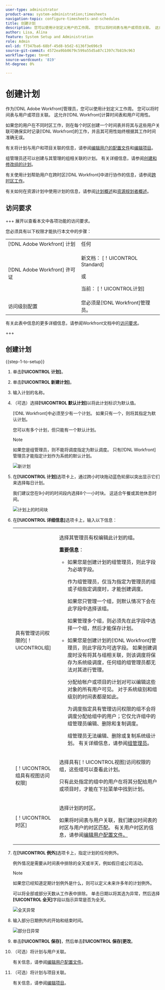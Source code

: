 ```yaml
---
user-type: administrator
product-area: system-administration;timesheets
navigation-topic: configure-timesheets-and-schedules
title: 创建计划
description: 您可以使用计划定义用户的工作周。 您可以将时间表与用户或项目关联。 这允许 [!DNL Workfront] 计算时间表和用户可用性。
author: Lisa, Alina
feature: System Setup and Administration
role: Admin
exl-id: f7347ba6-68bf-45d8-b5d2-6136f3e696c9
source-git-commit: 4572ea9bb0679c599a55d5a87c1397c7b819c963
workflow-type: tm+mt
source-wordcount: '819'
ht-degree: 0%

---
```


# 创建计划

<!--Audited: 01/2024-->

<!--DON'T DELETE, DRAFT OR HIDE THIS ARTICLE. IT IS LINKED TO THE PRODUCT, THROUGH THE CONTEXT SENSITIVE HELP LINKS. 
Linked to Editing Users, Editing Projects, Creating and managing groups
-->

作为[!DNL Adobe Workfront]管理员，您可以使用计划定义工作周。 您可以将时间表与用户或项目关联。 这允许[!DNL Workfront]计算时间表和用户可用性。

如果您的用户在不同时区工作，则在每个时区创建一个时间表并将其与这些用户关联可确保实时记录[!DNL Workfront]的工作，并且其可用性始终根据其工作时间准确无误。

有关将计划与用户和项目关联的信息，请参阅[编辑用户的配置文件](../../../administration-and-setup/add-users/create-and-manage-users/edit-a-users-profile.md)和[编辑项目](../../../manage-work/projects/manage-projects/edit-projects.md)。

组管理员还可以创建与其管理的组相关联的计划。 有关详细信息，请参阅[创建和修改组的计划](../../../administration-and-setup/manage-groups/work-with-group-objects/create-and-modify-a-groups-schedules.md)。

有关使用计划帮助用户在跨时区[!DNL Workfront]中进行协作的信息，请参阅[跨时区工作](../../../workfront-basics/tips-tricks-and-troubleshooting/working-across-timezones.md)。

有关如何在资源计划中使用计划的信息，请参阅[计划概述](/help/quicksilver/administration-and-setup/set-up-workfront/configure-timesheets-schedules/schedules-overview.md)和[资源规划者概述](/help/quicksilver/resource-mgmt/resource-planning/get-started-resource-planner.md)。

## 访问要求

+++ 展开以查看本文中各项功能的访问要求。

您必须具有以下权限才能执行本文中的步骤：

<table style="table-layout:auto"> 
 <col> 
 <col> 
 <tbody> 
  <tr> 
   <td role="rowheader">[!DNL Adobe Workfront] 计划</td> 
   <td>任何</td> 
  </tr> 
  <tr> 
   <td role="rowheader">[!DNL Adobe Workfront] 许可证</td> 
   <td><p>新文档： [！UICONTROL Standard]</p>
       <p>或</p>
       <p>当前： [！UICONTROL计划]</p></td>
  </tr> 
  <tr> 
   <td role="rowheader">访问级别配置</td> 
   <td>您必须是[!DNL Workfront]管理员。 </td> 
  </tr> 
 </tbody> 
</table>

有关此表中信息的更多详细信息，请参阅Workfront文档中的[访问要求](/help/quicksilver/administration-and-setup/add-users/access-levels-and-object-permissions/access-level-requirements-in-documentation.md)。

+++

## 创建计划

{{step-1-to-setup}}

1. 单击&#x200B;**[!UICONTROL 计划]**。
1. 单击&#x200B;**[!UICONTROL 新建计划]**。
1. 输入计划的名称。
1. （可选）选择&#x200B;**[!UICONTROL 默认计划]**&#x200B;以将此计划标识为默认值。

   [!DNL Workfront]中必须至少有一个计划。 如果只有一个，则将其指定为默认计划。

   您可以有多个计划，但只能有一个默认计划。

   >[!NOTE]
   >
   >如果您是组管理员，则不能将调度指定为默认调度。 只有[!DNL Workfront]管理员才能指定计划作为系统的默认计划。

   ![新计划](assets/new-schedule.png)

1. 在&#x200B;**[!UICONTROL 计划]**&#x200B;选项卡上，通过跨小时块拖动蓝色轮廓以突出显示它们来选择每日计划。

   我们建议您在9小时的时间段内选择8个一小时块。 这适合午餐或其他休息时间。

   ![计划上的时间块](assets/new-schedule-with-exceptions.png)

1. 在&#x200B;**[!UICONTROL 详细信息]**&#x200B;选项卡上，输入以下信息：

   <table style="table-layout:auto">
    <tr>
     <td>具有管理访问权限的[！UICONTROL组]</td>
     <td><p>选择其管理员有权编辑此计划的组。</p>
     <p><b>重要信息</b>：</p>
      <ul>
       <li>
       <p>如果您是创建计划的组管理员，则此字段为必填字段。</p>
       <p>作为组管理员，仅当为指定为管理员的组或子组指定调度时，才能创建调度。</p>
       <p>如果您只管理一个组，则默认情况下会在此字段中选择该组。</p>
       <p>如果管理多个组，则必须先在此字段中选择一个组，然后才能保存计划。</p></li>
       <li>如果您是创建计划的[!DNL Workfront]管理员，则此字段为可选字段。 如果创建调度时没有将其与组相关联，则该调度将保存为系统级调度，任何组的组管理员都无法对其进行管理。
       <p>分配给帐户或项目的计划对可以编辑这些对象的所有用户可见。 对于系统级别和组级别的时间表都是如此。</p>
       </li>
       <p>为调度指定具有管理访问权限的组不会将调度分配给组中的用户；它仅允许组中的组管理员编辑、删除和复制调度。</p>
       <p>组管理员无法编辑、删除或复制系统级计划。 有关详细信息，请参阅<a href="../../../administration-and-setup/manage-groups/group-roles/group-administrators.md" class="MCXref xref">组管理员</a>。
     </td>
    </tr>
    <tr>
     <td>[！UICONTROL组具有视图访问权限]</td>
     <td><p>选择具有[！UICONTROL视图]访问权限的组，这些组可以查看此计划。</p>
     <p>只有此处指定的组中的用户在将其分配给用户或项目时，才能在下拉菜单中找到计划。</p></tr>
    <tr>
     <td>[！UICONTROL时区]</td>
     <td><p>选择计划的时区。</p>
     <p>如果将时间表与用户关联，我们建议时间表的时区与用户的时区匹配。 有关用户时区的信息，请参阅<a href="../../../administration-and-setup/add-users/create-and-manage-users/edit-a-users-profile.md" class="MCXref xref">编辑用户配置文件。
     </td>
    </tr>
   </table>


1. 在&#x200B;**[!UICONTROL 例外]**&#x200B;选项卡上，指定计划的任何例外。

   例外情况是需要从时间表中排除的全天或半天，例如假日或公司活动。

   >[!NOTE]
   >
   >如果您已经知道定期计划例外是什么，则可以定义未来许多年的计划例外。

   可以将全部或部分天数从工作表中排除。 单击日期以将其选为异常，然后选择&#x200B;**[!UICONTROL 全天]**&#x200B;字段以指示异常是否为全天。

   ![全天异常](assets/schedule-adding-an-all-day-exception.png)

1. 输入部分日期例外的开始和结束时间。

   ![部分日异常](assets/partial-day-exception-on-schedules.png)

1. 单击&#x200B;**[!UICONTROL 保存]**，然后单击&#x200B;**[!UICONTROL 保存]更改**。

1. （可选）将计划与用户关联。

   有关信息，请参阅[编辑用户配置文件](../../../administration-and-setup/add-users/create-and-manage-users/edit-a-users-profile.md)。

1. （可选）将计划与项目关联。

   有关信息，请参阅[编辑项目](../../../manage-work/projects/manage-projects/edit-projects.md)。
